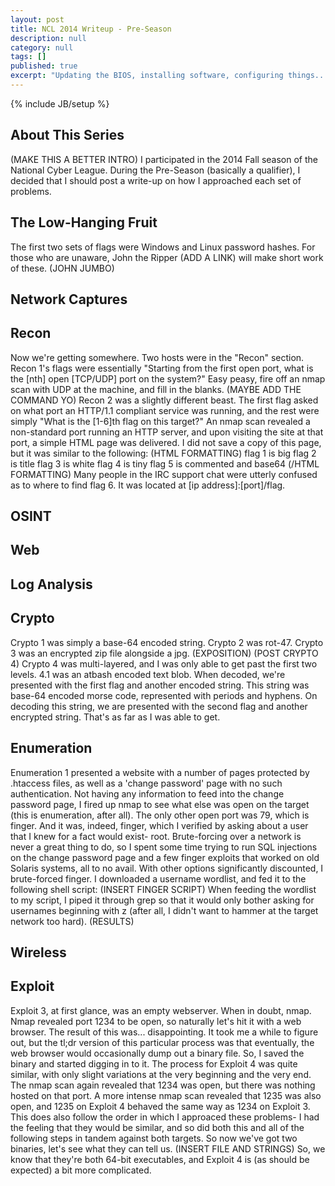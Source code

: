 ```yaml
---
layout: post
title: NCL 2014 Writeup - Pre-Season
description: null
category: null
tags: []
published: true
excerpt: "Updating the BIOS, installing software, configuring things..."
---
```


{% include JB/setup %}

## About This Series
(MAKE THIS A BETTER INTRO)
I participated in the 2014 Fall season of the National Cyber League. During the Pre-Season (basically a qualifier), I decided that I should post a write-up on how I approached each set of problems.

## The Low-Hanging Fruit
The first two sets of flags were Windows and Linux password hashes. For those who are unaware, John the Ripper (ADD A LINK) will make short work of these. (JOHN JUMBO)

## Network Captures

## Recon

Now we're getting somewhere. Two hosts were in the "Recon" section. Recon 1's flags were essentially "Starting from the first open port, what is the [nth] open [TCP/UDP] port on the system?"
Easy peasy, fire off an nmap scan with UDP at the machine, and fill in the blanks.
(MAYBE ADD THE COMMAND YO)
Recon 2 was a slightly different beast. The first flag asked on what port an HTTP/1.1 compliant service was running, and the rest were simply "What is the [1-6]th flag on this target?" An nmap scan revealed a non-standard port running an HTTP server, and upon visiting the site at that port, a simple HTML page was delivered. I did not save a copy of this page, but it was similar to the following:
(HTML FORMATTING)
flag 1 is big
flag 2 is title
flag 3 is white
flag 4 is tiny
flag 5 is commented and base64
(/HTML FORMATTING)
Many people in the IRC support chat were utterly confused as to where to find flag 6. It was located at [ip address]:[port]/flag.

## OSINT

## Web

## Log Analysis

## Crypto

Crypto 1 was simply a base-64 encoded string. Crypto 2 was rot-47. 
Crypto 3 was an encrypted zip file alongside a jpg. (EXPOSITION)
(POST CRYPTO 4)
Crypto 4 was multi-layered, and I was only able to get past the first two levels. 4.1 was an atbash encoded text blob. When decoded, we're presented with the first flag and another encoded string. This string was base-64 encoded morse code, represented with periods and hyphens. On decoding this string, we are presented with the second flag and another encrypted string. That's as far as I was able to get.

## Enumeration

Enumeration 1 presented a website with a number of pages protected by .htaccess files, as well as a 'change password' page with no such authentication. Not having any information to feed into the change password page, I fired up nmap to see what else was open on the target (this is enumeration, after all). The only other open port was 79, which is finger. And it was, indeed, finger, which I verified by asking about a user that I knew for a fact would exist- root. Brute-forcing over a network is never a great thing to do, so I spent some time trying to run SQL injections on the change password page and a few finger exploits that worked on old Solaris systems, all to no avail. With other options significantly discounted, I brute-forced finger. I downloaded a username wordlist, and fed it to the following shell script:
(INSERT FINGER SCRIPT)
When feeding the wordlist to my script, I piped it through grep so that it would only bother asking for usernames beginning with z (after all, I didn't want to hammer at the target network too hard).
(RESULTS)

## Wireless

## Exploit

Exploit 3, at first glance, was an empty webserver. When in doubt, nmap. Nmap revealed port 1234 to be open, so naturally let's hit it with a web browser. The result of this was... disappointing. It took me a while to figure out, but the tl;dr version of this particular process was that eventually, the web browser would occasionally dump out a binary file. So, I saved the binary and started digging in to it.
The process for Exploit 4 was quite similar, with only slight variations at the very beginning and the very end. The nmap scan again revealed that 1234 was open, but there was nothing hosted on that port. A more intense nmap scan revealed that 1235 was also open, and 1235 on Exploit 4 behaved the same way as 1234 on Exploit 3. This does also follow the order in which I approaced these problems- I had the feeling that they would be similar, and so did both this and all of the following steps in tandem against both targets.
So now we've got two binaries, let's see what they can tell us.
(INSERT FILE AND STRINGS)
So, we know that they're both 64-bit executables, and Exploit 4 is (as should be expected) a bit more complicated.
